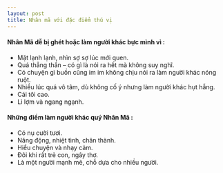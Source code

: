 ```yaml
---
layout: post
title: Nhân mã với đặc điểm thú vị
---
```


#### Nhân Mã dễ bị ghét hoặc làm người khác bực mình vì :

* Mặt lạnh lạnh, nhìn sợ sợ lúc mới quen.
* Quá thẳng thắn – có gì là nói ra hết mà không suy nghĩ.
* Có chuyện gì buồn cũng im im không chịu nói ra làm người khác nóng ruột.
* Nhiều lúc quá vô tâm, dù không cố ý nhưng làm người khác hụt hẫng.
* Cái tôi cao.
* Lì lợm và ngang ngạnh.

#### Những điểm làm người khác quý Nhân Mã :

* Có nụ cười tươi.
* Năng động, nhiệt tình, chân thành.
* Hiểu chuyện và nhạy cảm.
* Đôi khi rất trẻ con, ngây thơ.
* Là một người mạnh mẽ, chỗ dựa cho nhiều người.
